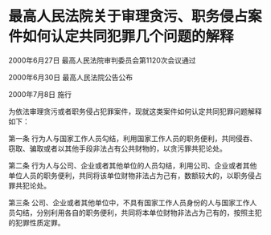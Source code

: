 # 最高人民法院关于审理贪污、职务侵占案件如何认定共同犯罪几个问题的解释

2000年6月27日 最高人民法院审判委员会第1120次会议通过

2000年6月30日 最高人民法院公告公布

2000年7月8日 施行

<!-- INFO END -->

为依法审理贪污或者职务侵占犯罪案件，现就这类案件如何认定共同犯罪问题解释如下：

第一条 行为人与国家工作人员勾结，利用国家工作人员的职务便利，共同侵吞、窃取、骗取或者以其他手段非法占有公共财物的，以贪污罪共犯论处。

第二条 行为人与公司、企业或者其他单位的人员勾结，利用公司、企业或者其他单位人员的职务便利，共同将该单位财物非法占为己有，数额较大的，以职务侵占罪共犯论处。

第三条 公司、企业或者其他单位中，不具有国家工作人员身份的人与国家工作人员勾结，分别利用各自的职务便利，共同将本单位财物非法占为己有的，按照主犯的犯罪性质定罪。